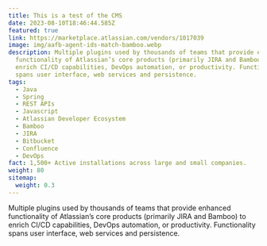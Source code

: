```yaml
---
title: This is a test of the CMS
date: 2023-08-10T18:46:44.585Z
featured: true
link: https://marketplace.atlassian.com/vendors/1017039
image: img/aafb-agent-ids-match-bamboo.webp
description: Multiple plugins used by thousands of teams that provide enhanced
  functionality of Atlassian’s core products (primarily JIRA and Bamboo) to
  enrich CI/CD capabilities, DevOps automation, or productivity. Functionality
  spans user interface, web services and persistence.
tags:
  - Java
  - Spring
  - REST APIs
  - Javascript
  - Atlassian Developer Ecosystem
  - Bamboo
  - JIRA
  - Bitbucket
  - Confluence
  - DevOps
fact: 1,500+ Active installations across large and small companies.
weight: 80
sitemap:
  weight: 0.3
---
```



Multiple plugins used by thousands of teams that provide enhanced functionality of Atlassian’s core products (primarily JIRA and Bamboo) to enrich CI/CD capabilities, DevOps automation, or productivity. Functionality spans user interface, web services and persistence.
